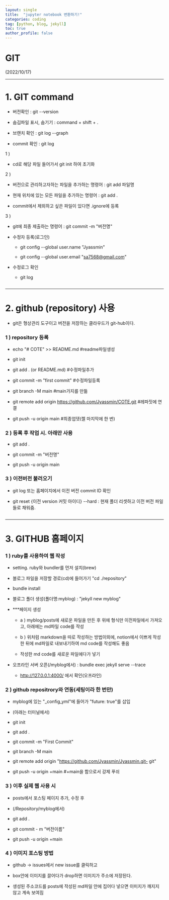 ```yaml
---
layout: single
title:  "jupyter notebook 변환하기!"
categories: coding
tag: [python, blog, jekyll]
toc: true
author_profile: false
---
```


<head>
  <style>
    table.dataframe {
      white-space: normal;
      width: 100%;
      height: 240px;
      display: block;
      overflow: auto;
      font-family: Arial, sans-serif;
      font-size: 0.9rem;
      line-height: 20px;
      text-align: center;
      border: 0px !important;
    }

    table.dataframe th {
      text-align: center;
      font-weight: bold;
      padding: 8px;
    }

    table.dataframe td {
      text-align: center;
      padding: 8px;
    }

    table.dataframe tr:hover {
      background: #b8d1f3; 
    }

    .output_prompt {
      overflow: auto;
      font-size: 0.9rem;
      line-height: 1.45;
      border-radius: 0.3rem;
      -webkit-overflow-scrolling: touch;
      padding: 0.8rem;
      margin-top: 0;
      margin-bottom: 15px;
      font: 1rem Consolas, "Liberation Mono", Menlo, Courier, monospace;
      color: $code-text-color;
      border: solid 1px $border-color;
      border-radius: 0.3rem;
      word-break: normal;
      white-space: pre;
    }

  .dataframe tbody tr th:only-of-type {
      vertical-align: middle;
  }

  .dataframe tbody tr th {
      vertical-align: top;
  }

  .dataframe thead th {
      text-align: center !important;
      padding: 8px;
  }

  .page__content p {
      margin: 0 0 0px !important;
  }

  .page__content p > strong {
    font-size: 0.8rem !important;
  }

  </style>
</head>


# GIT

(2022/10/17)


---


# 1. GIT command


- 버전확인 : git --version

- 숨김파일 표시, 숨기기 : command + shift + .

- 브랜치 확인 : git log --graph

- commit 확인 : git log


1 )

- cd로 해당 파일 들어가서 git init 하여 초기화



2 )

- 버전으로 관리하고자하는 파일을 추가하는 명령어 : git add 파일명

- 현재 위치에 있는 모든 파일을 추가하는 명령어 : git add .

- commit에서 제외하고 싶은 파일이 있다면 .ignore에 등록



3 )

- git에 최종 제출하는 명령어 : git commit -m "버전명"



- 수정자 등록(로그인)

    - git config --global user.name "Jyassmin"

    - git config --global user.email "sa7568@gmail.com"

- 수정로그 확인

    - git log



```python
```

---


# 2. github (repository) 사용

- git은 형상관리 도구이고 버전을 저장하는 클라우드가 git-hub이다.

### 1 ) repository 등록

- echo "# COTE" >> README.md    #readme파일생성

- git init

- git add . (or README.md)  #수정파일추가

- git commit -m "first commit"  #수정파일등록

- git branch -M main  #main가지를 만듦

- git remote add origin https://github.com/Jyassmin/COTE.git  #레파짓에 연결

- git push -u origin main #최종업뎃(젤 마지막에 한 번)


### 2 ) 등록 후 작업 시. 아래만 사용

- git add .

- git commit -m "버전명"

- git push -u origin main


### 3 ) 이전버전 불러오기

- git log 또는 홈페이지에서 이전 버전 commit ID 확인

- git reset {이전 version 커밋 아이디} --hard : 현재 폴더 리셋하고 이전 버전 파일들로 채워줌.



```python
```

---


# 3. GITHUB 홈페이지


### 1 ) ruby를 사용하여 웹 작성

- setting. ruby와 bundler를 먼저 설치(brew)

- 블로그 파일을 저장할 경로(cd)에 들어가기 "cd ./repository"

- bundle install

- 블로그 폴더 생성(폴더명:myblog) : "jekyll new myblog"

- ***페이지 생성

  - a ) myblog/posts에 새로운 파일을 만든 후 위에 형식만 이전파일에서 가져오고, 아래에는 md파일 code를 작성

  - b ) 위처럼 markdown을 따로 작성하는 방법이외에, notion에서 이쁘게 작성한 뒤에 md파일로 내보내기하여 md code를 작성해도 좋음

  - 작성한 md code를 새로운 파일에다가 넣기

- 오프라인 서버 오픈(/myblog에서) : bundle exec jekyll serve --trace

  - http://127.0.0.1:4000/ 에서 확인(오프라인)


### 2 ) github repositrory와 연동(세팅이라 한 번만)

- myblog에 있는 "_config_yml"에 들어가 "future: true"를 삽입

- (아래는 터미널에서)

- git init

- git add .

- git commit -m "First Commit"

- git branch -M main

- git remote add origin "https://github.com/Jyassmin/Jyassmin.git- git"

- git push -u origin +main  #+main을 함으로서 강제 푸쉬


### 3 ) 이후 실제 웹 사용 시

- posts에서 포스팅 페이지 추가, 수정 후

- (/Repository/myblog에서)

- git add .

- git commit - m "버전이름"

- git push -u origin +main



### 4 ) 이미지 포스팅 방법

- github -> issues에서 new issue를 클릭하고

- box안에 이미지를 끌어다가 drop하면 이미지가 주소에 저장된다.

- 생성된 주소코드를 posts에 작성된 md파일 안에 집어다 넣으면 이미지가 깨지지 않고 계속 보여짐



```python
```
